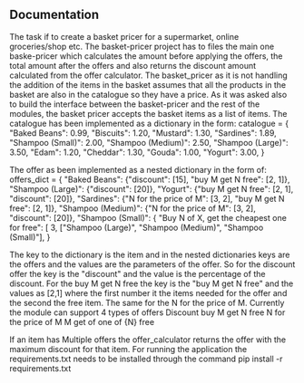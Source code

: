 ## Documentation
The task if to create a basket pricer for a supermarket, online groceries/shop etc.
The basket-pricer project has to files the main one baske-pricer which calculates the amount before applying the offers, the total amount after the offers and also returns 
the discount amount calculated from the offer calculator.
The basket_pricer as it is not handling the addition of the items in the basket assumes that all the products in the basket are also in the catalogue so they have a price.
As it was asked also to build the interface between the basket-pricer and the rest of the modules, the basket pricer accepts the basket items as a list of items.
The catalogue has been implemented as a dictionary in the form:
catalogue = {
    "Baked Beans": 0.99,
    "Biscuits": 1.20,
    "Mustard": 1.30,
    "Sardines": 1.89,
    "Shampoo (Small)": 2.00,
    "Shampoo (Medium)": 2.50,
    "Shampoo (Large)": 3.50,
    "Edam": 1.20,
    "Cheddar": 1.30,
    "Gouda": 1.00,
    "Yogurt": 3.00,
}

The offer as been implemented as a nested dictionary in the form of:
offers_dict = {
    "Baked Beans": {"discount": [15], "buy M get N free": [2, 1]},
    "Shampoo (Large)": {"discount": [20]},
    "Yogurt": {"buy M get N free": [2, 1], "discount": [20]},
    "Sardines": {"N for the price of M": [3, 2], "buy M get N free": [2, 1]},
    "Shampoo (Medium)": {"N for the price of M": [3, 2], "discount": [20]},
    "Shampoo (Small)": {
        "Buy N of X, get the cheapest one for free": [
            3,
            ["Shampoo (Large)", "Shampoo (Medium)", "Shampoo (Small)"],
}

The key to the dictionary is the item and in the nested dictionaries keys are the offers and the values are the parameters of the offer.
So for the discount offer the key is the "discount" and the value is the percentage of the discount.
For the buy M get N free the key is the "buy M get N free" and the values as [2,1] where the first number it the items needed for the offer and the second the free item.
The same for the N for the price of M.
Currently the module can support 4 types of offers 
Discount
buy M get N free
N for the price of M
M get of one of {N} free

If an item has Multiple offers the offer_calculator returns the offer with the maximum discount for that item.
For running the application the requirements.txt needs to be installed through the command
pip install -r requirements.txt
